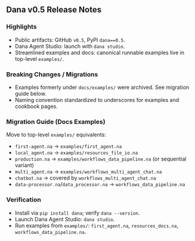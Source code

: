 ## Dana v0.5 Release Notes

### Highlights
- Public artifacts: GitHub `v0.5`, PyPI `dana==0.5`.
- Dana Agent Studio: launch with `dana studio`.
- Streamlined examples and docs: canonical runnable examples live in top-level `examples/`.

### Breaking Changes / Migrations
- Examples formerly under `docs/examples/` were archived. See migration guide below.
- Naming convention standardized to underscores for examples and cookbook pages.

### Migration Guide (Docs Examples)
Move to top-level `examples/` equivalents:
- `first-agent.na` → `examples/first_agent.na`
- `local_agent.na` → `examples/resources_file_io.na`
- `production.na` → `examples/workflows_data_pipeline.na` (or sequential variant)
- `multi_agent.na` → `examples/workflows_multi_agent_chat.na`
- `chatbot.na` → covered by `workflows_multi_agent_chat.na`
- `data-processor.na`/`data_processor.na` → `workflows_data_pipeline.na`

### Verification
- Install via `pip install dana`; verify `dana --version`.
- Launch Dana Agent Studio: `dana studio`.
- Run examples from `examples/`: `first_agent.na`, `resources_docs.na`, `workflows_data_pipeline.na`.


